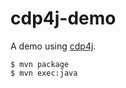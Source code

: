 # cdp4j-demo

A demo using [cdp4j](https://github.com/webfolderio/cdp4j).

```
$ mvn package
$ mvn exec:java
```
